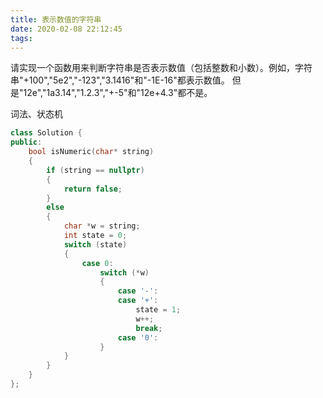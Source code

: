 ```yaml
---
title: 表示数值的字符串
date: 2020-02-08 22:12:45
tags:
---
```


请实现一个函数用来判断字符串是否表示数值（包括整数和小数）。例如，字符串"+100","5e2","-123","3.1416"和"-1E-16"都表示数值。 但是"12e","1a3.14","1.2.3","+-5"和"12e+4.3"都不是。

词法、状态机

```cpp
class Solution {
public:
    bool isNumeric(char* string)
    {
        if (string == nullptr)
        {
            return false;
        }
        else
        {
            char *w = string;
            int state = 0;
            switch (state)
            {
                case 0:
                    switch (*w)
                    {
                        case '-':
                        case '+':
                            state = 1;
                            w++;
                            break;
                        case '0':
                    }
            }
        }
    }
};
```
